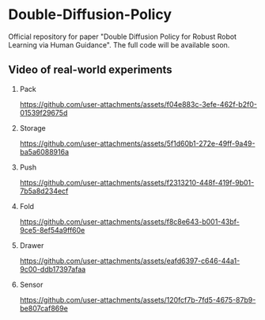 # Double-Diffusion-Policy
Official repository for paper "Double Diffusion Policy for Robust Robot Learning via Human Guidance". The full code will be available soon.

## Video of real-world experiments
1. Pack

   https://github.com/user-attachments/assets/f04e883c-3efe-462f-b2f0-01539f29675d

2. Storage

   https://github.com/user-attachments/assets/5f1d60b1-272e-49ff-9a49-ba5a6088916a
   
3. Push

   https://github.com/user-attachments/assets/f2313210-448f-419f-9b01-7b5a8d234ecf

4. Fold

   https://github.com/user-attachments/assets/f8c8e643-b001-43bf-9ce5-8ef54a9ff60e

5. Drawer

   https://github.com/user-attachments/assets/eafd6397-c646-44a1-9c00-ddb17397afaa

6. Sensor

   https://github.com/user-attachments/assets/120fcf7b-7fd5-4675-87b9-be807caf869e
